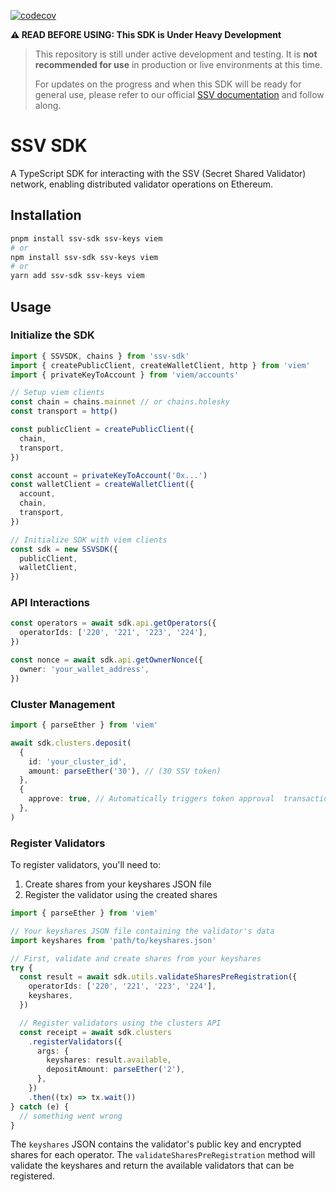 [![codecov](https://codecov.io/gh/ssvlabs/ssv-sdk/graph/badge.svg?token=2j2HCF1fSb)](https://codecov.io/gh/ssvlabs/ssv-sdk)

**⚠ READ BEFORE USING: This SDK is Under Heavy Development**

> This repository is still under active development and testing. It is **not recommended for use** in production or live environments at this time.
>
> For updates on the progress and when this SDK will be ready for general use, please refer to our official [SSV documentation](https://docs.ssv.network) and follow along.

# SSV SDK

A TypeScript SDK for interacting with the SSV (Secret Shared Validator) network, enabling distributed validator operations on Ethereum.

## Installation

```bash
pnpm install ssv-sdk ssv-keys viem
# or
npm install ssv-sdk ssv-keys viem
# or
yarn add ssv-sdk ssv-keys viem
```

## Usage

### Initialize the SDK

```typescript
import { SSVSDK, chains } from 'ssv-sdk'
import { createPublicClient, createWalletClient, http } from 'viem'
import { privateKeyToAccount } from 'viem/accounts'

// Setup viem clients
const chain = chains.mainnet // or chains.holesky
const transport = http()

const publicClient = createPublicClient({
  chain,
  transport,
})

const account = privateKeyToAccount('0x...')
const walletClient = createWalletClient({
  account,
  chain,
  transport,
})

// Initialize SDK with viem clients
const sdk = new SSVSDK({
  publicClient,
  walletClient,
})
```

### API Interactions

```typescript
const operators = await sdk.api.getOperators({
  operatorIds: ['220', '221', '223', '224'],
})

const nonce = await sdk.api.getOwnerNonce({
  owner: 'your_wallet_address',
})
```

### Cluster Management

```typescript
import { parseEther } from 'viem'

await sdk.clusters.deposit(
  {
    id: 'your_cluster_id',
    amount: parseEther('30'), // (30 SSV token)
  },
  {
    approve: true, // Automatically triggers token approval  transaction if the allowance is lower than the deposit amount
  },
)
```

### Register Validators

To register validators, you'll need to:

1. Create shares from your keyshares JSON file
2. Register the validator using the created shares

```typescript
import { parseEther } from 'viem'

// Your keyshares JSON file containing the validator's data
import keyshares from 'path/to/keyshares.json'

// First, validate and create shares from your keyshares
try {
  const result = await sdk.utils.validateSharesPreRegistration({
    operatorIds: ['220', '221', '223', '224'],
    keyshares,
  })

  // Register validators using the clusters API
  const receipt = await sdk.clusters
    .registerValidators({
      args: {
        keyshares: result.available,
        depositAmount: parseEther('2'),
      },
    })
    .then((tx) => tx.wait())
} catch (e) {
  // something went wrong
}
```

The `keyshares` JSON contains the validator's public key and encrypted shares for each operator. The `validateSharesPreRegistration` method will validate the keyshares and return the available validators that can be registered.
